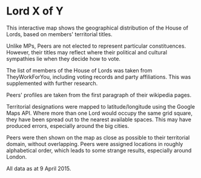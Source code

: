 # Lord X of Y

This interactive map shows the geographical distribution of the House of Lords, based on members' territorial titles.

Unlike MPs, Peers are not elected to represent particular constituences. However, their titles may reflect where their political and cultural sympathies lie when they decide how to vote.

The list of members of the House of Lords was taken from TheyWorkForYou, including voting records and party affiliations. This was supplemented with further research.

Peers' profiles are taken from the first paragraph of their wikipedia pages.

Territorial designations were mapped to latitude/longitude using the Google Maps API. Where more than one Lord would occupy the same grid square, they have been spread out to the nearest available spaces. This may have produced errors, especially around the big cities.

Peers were then shown on the map as close as possible to their territorial domain, without overlapping. Peers were assigned locations in roughly alphabetical order, which leads to some strange results, especially around London.

All data as at 9 April 2015.
